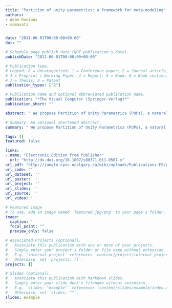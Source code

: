 ```yaml
---
title: "Partition of unity parametrics: a framework for meta-modeling"
authors:
- Adam Runions
- samavati


date: "2011-06-01T00:00:00+00:00"
doi: ""

# Schedule page publish date (NOT publication's date).
publishDate: "2011-06-01T00:00:00+00:00"

# Publication type.
# Legend: 0 = Uncategorized; 1 = Conference paper; 2 = Journal article;
# 3 = Preprint / Working Paper; 4 = Report; 5 = Book; 6 = Book section;
# 7 = Thesis; 8 = Patent
publication_types: ["2"]

# Publication name and optional abbreviated publication name.
publication: "*The Visual Computer (Springer-Verlag)*"
publication_short: ""

abstract: " We propose Partition of Unity Parametrics (PUPs), a natural extension of NURBS that maintains affine invariance. PUPs replace the weighted basis functions of NURBS with arbitrary weight-functions (WFs). By choosing appropriate WFs, PUPs yield a comprehensive geometric modeling framework, accounting for a variety of beneficial properties, such as local support, specified smoothness, arbitrary sharp features and approximating or interpolating curves. Additionally, we consider interactive specification of WFs to fine-tune the character of curves and generate non-trivial effects. This serves as a basis for a system where users model the tools used for modeling, here weight-functions, in tandem with the model itself, which we dub a meta-modeling system. PUP curves and surfaces are considered in detail. Curves illustrate basic concepts that apply directly to surfaces. For surfaces, the advantages of PUPs …"

# Summary. An optional shortened abstract.
summary: " We propose Partition of Unity Parametrics (PUPs), a natural extension of NURBS that maintains affine invariance. PUPs replace the weighted basis functions of NURBS with arbitrary weight-functions (WFs). By choosing appropriate WFs, PUPs yield a comprehensive geometric modeling framework, accounting for a variety of beneficial properties, such as local support, specified smoothness, arbitrary sharp features and approximating or interpolating curves. Additionally, we consider interactive specific..."

tags: []
featured: false

links:
- name: "Electronic Edition from Publisher"
  url: "http://dx.doi.org/10.1007/s00371-011-0567-x"
url_pdf: "http://jungle.cpsc.ucalgary.ca/wiki/uploads/Publications-FS/pup-tvc2011-runions.pdf"
url_code: ''
url_dataset: ''
url_poster: ''
url_project: ''
url_slides: ''
url_source: ''
url_video: ''

# Featured image
# To use, add an image named `featured.jpg/png` to your page's folder. 
image:
  caption: ''
  focal_point: ""
  preview_only: false

# Associated Projects (optional).
#   Associate this publication with one or more of your projects.
#   Simply enter your project's folder or file name without extension.
#   E.g. `internal-project` references `content/project/internal-project/index.md`.
#   Otherwise, set `projects: []`.
projects: []

# Slides (optional).
#   Associate this publication with Markdown slides.
#   Simply enter your slide deck's filename without extension.
#   E.g. `slides: "example"` references `content/slides/example/index.md`.
#   Otherwise, set `slides: ""`.
slides: example
---
```

